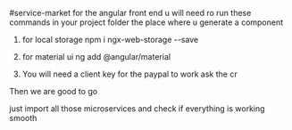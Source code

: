 #service-market
for the angular front end u will need ro run these 
commands in your project folder
the place where u generate a component

1. for local storage
npm i ngx-web-storage --save


2. for material ui
ng add @angular/material

3. You will need a client key for the paypal to work
ask the cr

Then we are good to go

just import all those microservices and check if everything is working
smooth
